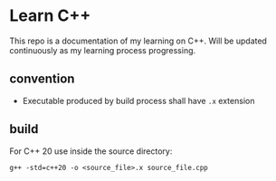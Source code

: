 # Learn C++

This repo is a documentation of my learning on C++. Will be updated continuously as my learning process progressing.

## convention
- Executable produced by build process shall have `.x` extension

## build
For C++ 20 use inside the source directory:
```
g++ -std=c++20 -o <source_file>.x source_file.cpp
```